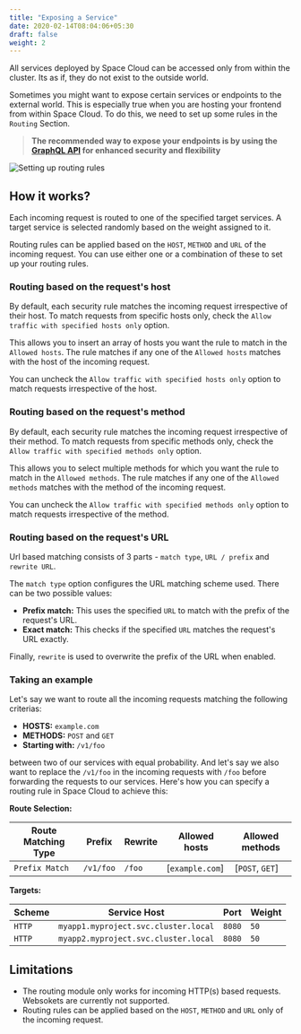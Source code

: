 ```yaml
---
title: "Exposing a Service"
date: 2020-02-14T08:04:06+05:30
draft: false
weight: 2
---
```


All services deployed by Space Cloud can be accessed only from within the cluster. Its as if, they do not exist to the outside world.

Sometimes you might want to expose certain services or endpoints to the external world. This is especially true when you are hosting your frontend from within Space Cloud. To do this, we need to set up some rules in the `Routing` Section.

> **The recommended way to expose your endpoints is by using the [GraphQL API](/microservices/graphql/) for enhanced security and flexibility**

![Setting up routing rules](/images/screenshots/expose-basic-service.png)

## How it works?

Each incoming request is routed to one of the specified target services. A target service is selected randomly based on the weight assigned to it.

Routing rules can be applied based on the `HOST`, `METHOD` and `URL` of the incoming request. You can use either one or a combination of these to set up your routing rules.

### Routing based on the request's host

By default, each security rule matches the incoming request irrespective of their host. To match requests from specific hosts only, check the `Allow traffic with specified hosts only` option.

This allows you to insert an array of hosts you want the rule to match in the `Allowed hosts`. The rule matches if any one of the `Allowed hosts` matches with the host of the incoming request.

You can uncheck the `Allow traffic with specified hosts only` option to match requests irrespective of the host.

### Routing based on the request's method

By default, each security rule matches the incoming request irrespective of their method. To match requests from specific methods only, check the `Allow traffic with specified methods only` option.

This allows you to select multiple methods for which you want the rule to match in the `Allowed methods`. The rule matches if any one of the `Allowed methods` matches with the method of the incoming request.

You can uncheck the `Allow traffic with specified methods only` option to match requests irrespective of the method.

### Routing based on the request's URL

Url based matching consists of 3 parts - `match type`, `URL / prefix` and `rewrite URL`.

The `match type` option configures the URL matching scheme used. There can be two possible values:

- **Prefix match:** This uses the specified `URL` to match with the prefix of the request's URL. 
- **Exact match:** This checks if the specified `URL` matches the request's URL exactly. 

Finally, `rewrite` is used to overwrite the prefix of the URL when enabled.

### Taking an example

Let's say we want to route all the incoming requests matching the following criterias:

- **HOSTS:** `example.com`
- **METHODS:** `POST` and `GET`
- **Starting with:** `/v1/foo`

between two of our services with equal probability. And let's say we also want to replace the `/v1/foo` in the incoming requests with `/foo` before forwarding the requests to our services. Here's how you can specify a routing rule in Space Cloud to achieve this:


**Route Selection:**

| Route Matching Type | Prefix    | Rewrite | Allowed hosts   | Allowed methods |
|---------------------|-----------|---------|-----------------|-----------------|
| `Prefix Match`      | `/v1/foo` | `/foo`  | [`example.com`] | [`POST`, `GET`] |

**Targets:**

| Scheme | Service Host                         | Port   | Weight |
|--------|--------------------------------------|--------|--------|
| `HTTP` | `myapp1.myproject.svc.cluster.local` | `8080` | `50`     |
| `HTTP` | `myapp2.myproject.svc.cluster.local` | `8080` | `50`     |

## Limitations

- The routing module only works for incoming HTTP(s) based requests. Websokets are currently not supported.
- Routing rules can be applied based on the `HOST`, `METHOD` and `URL` only of the incoming request.